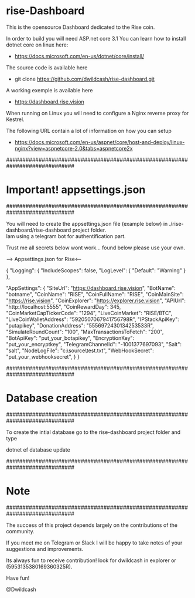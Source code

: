 ﻿# rise-Dashboard

This is the opensource Dashboard dedicated to the Rise coin.

In order to build you will need ASP.net core 3.1
You can learn how to install dotnet core on linux here:
- https://docs.microsoft.com/en-us/dotnet/core/install/

The source code is available here
- git clone https://github.com/dwildcash/rise-dashboard.git

A working exemple is available here
- https://dashboard.rise.vision


When running on Linux you will need to configure a Nginx reverse proxy for Kestrel.

The following URL contain a lot of information on how you can setup

- https://docs.microsoft.com/en-us/aspnet/core/host-and-deploy/linux-nginx?view=aspnetcore-2.0&tabs=aspnetcore2x


#############################################################################
# Important! appsettings.json
#############################################################################

You will need to create the appsettings.json file (example below) in ./rise-dashboard/rise-dashboard project folder.  
Iam using a telegram bot for authentification part. 

Trust me all secrets below wont work... found below please use your own.


--> Appsettings.json for Rise<--

{
  "Logging": {
    "IncludeScopes": false,
    "LogLevel": {
      "Default": "Warning"
    }
  },

  "AppSettings": {
    "SiteUrl": "https://dashboard.rise.vision",
    "BotName": "botname",
    "CoinName": "RISE",
    "CoinFullName": "RISE",
    "CoinMainSite": "https://rise.vision",
    "CoinExplorer": "https://explorer.rise.vision",
    "APIUrl": "http://localhost:5555",
    "CoinRewardDay": 345,
    "CoinMarketCapTickerCode": "1294",
    "LiveCoinMarket": "RISE/BTC",
    "LiveCoinWalletAddress": "5920507067941756798R",
    "IPStackApiKey": "putapikey",
    "DonationAddress": "5556972430134253533R",
    "SimulateRoundCount": "100",
    "MaxTransactionsToFetch": "200",
    "BotApiKey": "put_your_botapikey",
    "EncryptionKey": "put_your_encryptkey",
    "TelegramChannelId": "-1001377697093",
    "Salt": "salt",
    "NodeLogFile": "c:\\source\\test.txt",
    "WebHookSecret": "put_your_webhooksecret",
  }
}


#############################################################################
# Database creation
#############################################################################

To create the intial database go to the rise-dashboard project folder and type

dotnet ef database update


#############################################################################
# Note
#############################################################################

The success of this project depends largely on the contributions of the community. 

If you meet me on Telegram or Slack I will be happy to take notes of your suggestions and improvements.

Its always fun to receive contribution! look for dwildcash in explorer or (5953135380169360325R).

Have fun!

@Dwildcash